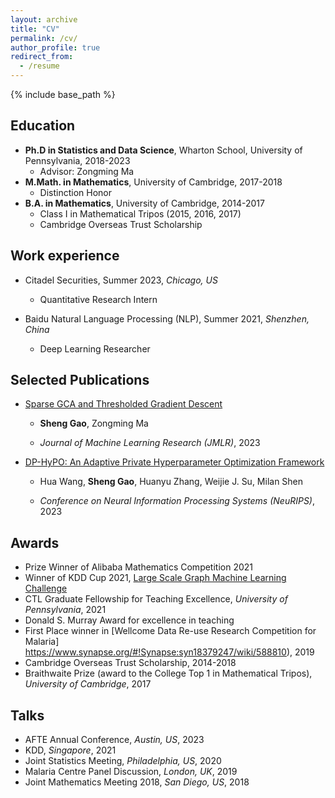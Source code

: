 ```yaml
---
layout: archive
title: "CV"
permalink: /cv/
author_profile: true
redirect_from:
  - /resume
---
```



{% include base_path %}

Education
------
* **Ph.D in Statistics and Data Science**, Wharton School, University of Pennsylvania, 2018-2023
  * Advisor: Zongming Ma
* **M.Math. in Mathematics**, University of Cambridge, 2017-2018
  * Distinction Honor
* **B.A. in Mathematics**, University of Cambridge, 2014-2017
  * Class I in Mathematical Tripos (2015, 2016, 2017)
  * Cambridge Overseas Trust Scholarship

Work experience
------
* Citadel Securities, Summer 2023, *Chicago, US*
  * Quantitative Research Intern

* Baidu Natural Language Processing (NLP), Summer 2021, *Shenzhen, China*
  * Deep Learning Researcher
  

Selected Publications
------
* [Sparse GCA and Thresholded Gradient Descent](https://www.jmlr.org/papers/v24/21-0745.html)

  * **Sheng Gao**, Zongming Ma

  * *Journal of Machine Learning Research (JMLR)*, 2023

* [DP-HyPO: An Adaptive Private Hyperparameter Optimization Framework](https://arxiv.org/abs/2306.05734)

  * Hua Wang, **Sheng Gao**, Huanyu Zhang, Weijie J. Su, Milan Shen

  * *Conference on Neural Information Processing Systems (NeuRIPS)*, 2023

  
Awards
------
* Prize Winner of Alibaba Mathematics Competition 2021
* Winner of KDD Cup 2021, [Large Scale Graph Machine Learning Challenge](https://ogb.stanford.edu/kddcup2021/results/)
* CTL Graduate Fellowship for Teaching Excellence, *University of Pennsylvania*, 2021
* Donald S. Murray Award for excellence in teaching
* First Place winner in  [Wellcome Data Re-use Research Competition for Malaria] https://www.synapse.org/#!Synapse:syn18379247/wiki/588810), 2019 
* Cambridge Overseas Trust Scholarship, 2014-2018
* Braithwaite Prize (award to the College Top 1 in Mathematical Tripos), *University of Cambridge*, 2017

Talks
------
* AFTE Annual Conference, *Austin, US*, 2023
* KDD, *Singapore*, 2021
* Joint Statistics Meeting, *Philadelphia, US*, 2020
* Malaria Centre Panel Discussion, *London, UK*, 2019 
* Joint Mathematics Meeting 2018, *San Diego, US*, 2018

<!-- Talks
======
  <ul>{% for post in site.talks %}
    {% include archive-single-talk-cv.html %}
  {% endfor %}</ul> -->
  

